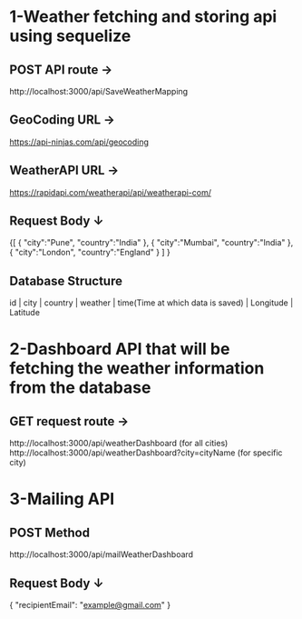 # 1-Weather fetching and storing api using sequelize

## POST API route → 
http://localhost:3000/api/SaveWeatherMapping

## GeoCoding URL → 
https://api-ninjas.com/api/geocoding

## WeatherAPI URL → 
https://rapidapi.com/weatherapi/api/weatherapi-com/

## Request Body ↓

{[
{
"city":"Pune",
"country":"India"
},
{
"city":"Mumbai",
"country":"India"
},
{
"city":"London",
"country":"England"
}
]
}

## Database Structure 
id | city | country | weather | time(Time at which data is saved) | Longitude | Latitude

# 2-Dashboard API that will be fetching the weather information from the database

## GET request route → 
http://localhost:3000/api/weatherDashboard                   (for all cities)
http://localhost:3000/api/weatherDashboard?city=cityName     (for specific city)

# 3-Mailing API 
## POST Method
http://localhost:3000/api/mailWeatherDashboard

## Request Body ↓
{
  "recipientEmail": "example@gmail.com"
}

